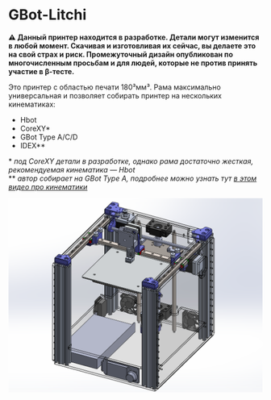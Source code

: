 # GBot-Litchi

**⚠ Данный принтер находится в разработке. Детали могут изменится в любой момент. Скачивая и изготовливая их сейчас, вы делаете это на свой страх и риск. Промежуточный дизайн опубликован по многочисленным просьбам и для людей, которые не против принять участие в β-тесте.**

Это принтер с областью печати 180³мм³. Рама максимально универсальная и позволяет собирать принтер на нескольких кинематиках:
  * Hbot
  * CoreXY\*
  * GBot Type A/C/D
  * IDEX\*\*

\* *под CoreXY детали в разработке, однако рама достаточно жесткая, рекомендуемая кинематика — Hbot*  
\** *автор собирает на GBot Type A, подробнее можно узнать тут [в этом видео про кинематики]*

![Внешний вид принтер](./pics/early-rough-design.png)


[в этом видео про кинематики]: https://youtu.be/pnqFbjBa5Ig
